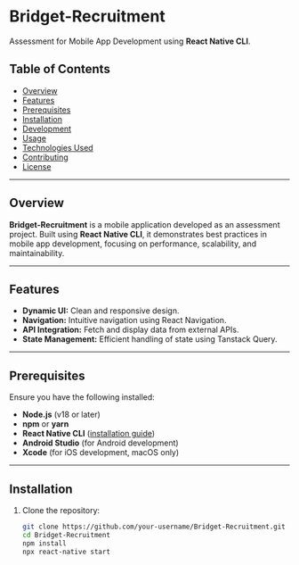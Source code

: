 # Bridget-Recruitment

Assessment for Mobile App Development using **React Native CLI**.

## Table of Contents
- [Overview](#overview)
- [Features](#features)
- [Prerequisites](#prerequisites)
- [Installation](#installation)
- [Development](#development)
- [Usage](#usage)
- [Technologies Used](#technologies-used)
- [Contributing](#contributing)
- [License](#license)

---

## Overview
**Bridget-Recruitment** is a mobile application developed as an assessment project. Built using **React Native CLI**, it demonstrates best practices in mobile app development, focusing on performance, scalability, and maintainability.

---

## Features
- **Dynamic UI:** Clean and responsive design.
- **Navigation:** Intuitive navigation using React Navigation.
- **API Integration:** Fetch and display data from external APIs.
- **State Management:** Efficient handling of state using Tanstack Query.

---

## Prerequisites
Ensure you have the following installed:
- **Node.js** (v18 or later)
- **npm** or **yarn**
- **React Native CLI** ([installation guide](https://reactnative.dev/docs/environment-setup))
- **Android Studio** (for Android development)
- **Xcode** (for iOS development, macOS only)

---

## Installation
1. Clone the repository:
   ```bash
   git clone https://github.com/your-username/Bridget-Recruitment.git
   cd Bridget-Recruitment
   npm install
   npx react-native start



